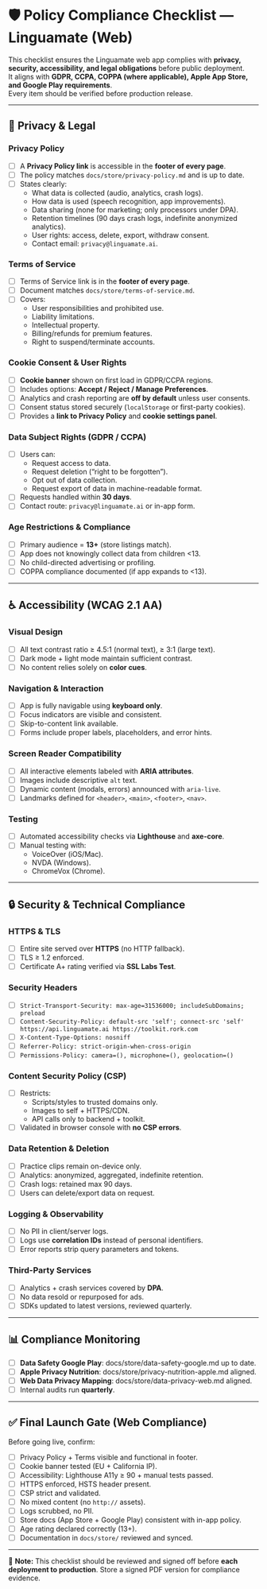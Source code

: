# 🛡️ Policy Compliance Checklist — Linguamate (Web)

This checklist ensures the Linguamate web app complies with **privacy, security, accessibility, and legal obligations** before public deployment.  
It aligns with **GDPR, CCPA, COPPA (where applicable), Apple App Store, and Google Play requirements**.  
Every item should be verified before production release.

---

## 📜 Privacy & Legal

### Privacy Policy
- [ ] A **Privacy Policy link** is accessible in the **footer of every page**.  
- [ ] The policy matches `docs/store/privacy-policy.md` and is up to date.  
- [ ] States clearly:
  - What data is collected (audio, analytics, crash logs).
  - How data is used (speech recognition, app improvements).
  - Data sharing (none for marketing; only processors under DPA).
  - Retention timelines (90 days crash logs, indefinite anonymized analytics).
  - User rights: access, delete, export, withdraw consent.
  - Contact email: `privacy@linguamate.ai`.  

### Terms of Service
- [ ] Terms of Service link is in the **footer of every page**.  
- [ ] Document matches `docs/store/terms-of-service.md`.  
- [ ] Covers:
  - User responsibilities and prohibited use.
  - Liability limitations.
  - Intellectual property.
  - Billing/refunds for premium features.
  - Right to suspend/terminate accounts.  

### Cookie Consent & User Rights
- [ ] **Cookie banner** shown on first load in GDPR/CCPA regions.  
- [ ] Includes options: **Accept / Reject / Manage Preferences**.  
- [ ] Analytics and crash reporting are **off by default** unless user consents.  
- [ ] Consent status stored securely (`localStorage` or first-party cookies).  
- [ ] Provides a **link to Privacy Policy** and **cookie settings panel**.  

### Data Subject Rights (GDPR / CCPA)
- [ ] Users can:
  - Request access to data.
  - Request deletion (“right to be forgotten”).
  - Opt out of data collection.
  - Request export of data in machine-readable format.
- [ ] Requests handled within **30 days**.  
- [ ] Contact route: `privacy@linguamate.ai` or in-app form.  

### Age Restrictions & Compliance
- [ ] Primary audience = **13+** (store listings match).  
- [ ] App does not knowingly collect data from children <13.  
- [ ] No child-directed advertising or profiling.  
- [ ] COPPA compliance documented (if app expands to <13).  

---

## ♿ Accessibility (WCAG 2.1 AA)

### Visual Design
- [ ] All text contrast ratio ≥ 4.5:1 (normal text), ≥ 3:1 (large text).  
- [ ] Dark mode + light mode maintain sufficient contrast.  
- [ ] No content relies solely on **color cues**.  

### Navigation & Interaction
- [ ] App is fully navigable using **keyboard only**.  
- [ ] Focus indicators are visible and consistent.  
- [ ] Skip-to-content link available.  
- [ ] Forms include proper labels, placeholders, and error hints.  

### Screen Reader Compatibility
- [ ] All interactive elements labeled with **ARIA attributes**.  
- [ ] Images include descriptive `alt` text.  
- [ ] Dynamic content (modals, errors) announced with `aria-live`.  
- [ ] Landmarks defined for `<header>`, `<main>`, `<footer>`, `<nav>`.  

### Testing
- [ ] Automated accessibility checks via **Lighthouse** and **axe-core**.  
- [ ] Manual testing with:
  - VoiceOver (iOS/Mac).
  - NVDA (Windows).
  - ChromeVox (Chrome).  

---

## 🔒 Security & Technical Compliance

### HTTPS & TLS
- [ ] Entire site served over **HTTPS** (no HTTP fallback).  
- [ ] TLS ≥ 1.2 enforced.  
- [ ] Certificate A+ rating verified via **SSL Labs Test**.  

### Security Headers
- [ ] `Strict-Transport-Security: max-age=31536000; includeSubDomains; preload`  
- [ ] `Content-Security-Policy: default-src 'self'; connect-src 'self' https://api.linguamate.ai https://toolkit.rork.com`  
- [ ] `X-Content-Type-Options: nosniff`  
- [ ] `Referrer-Policy: strict-origin-when-cross-origin`  
- [ ] `Permissions-Policy: camera=(), microphone=(), geolocation=()`  

### Content Security Policy (CSP)
- [ ] Restricts:
  - Scripts/styles to trusted domains only.  
  - Images to self + HTTPS/CDN.  
  - API calls only to backend + toolkit.  
- [ ] Validated in browser console with **no CSP errors**.  

### Data Retention & Deletion
- [ ] Practice clips remain on-device only.  
- [ ] Analytics: anonymized, aggregated, indefinite retention.  
- [ ] Crash logs: retained max 90 days.  
- [ ] Users can delete/export data on request.  

### Logging & Observability
- [ ] No PII in client/server logs.  
- [ ] Logs use **correlation IDs** instead of personal identifiers.  
- [ ] Error reports strip query parameters and tokens.  

### Third-Party Services
- [ ] Analytics + crash services covered by **DPA**.  
- [ ] No data resold or repurposed for ads.  
- [ ] SDKs updated to latest versions, reviewed quarterly.  

---

## 📊 Compliance Monitoring

- [ ] **Data Safety Google Play**: docs/store/data-safety-google.md up to date.  
- [ ] **Apple Privacy Nutrition**: docs/store/privacy-nutrition-apple.md aligned.  
- [ ] **Web Data Privacy Mapping**: docs/store/data-privacy-web.md aligned.  
- [ ] Internal audits run **quarterly**.  

---

## ✅ Final Launch Gate (Web Compliance)

Before going live, confirm:
- [ ] Privacy Policy + Terms visible and functional in footer.  
- [ ] Cookie banner tested (EU + California IP).  
- [ ] Accessibility: Lighthouse A11y ≥ 90 + manual tests passed.  
- [ ] HTTPS enforced, HSTS header present.  
- [ ] CSP strict and validated.  
- [ ] No mixed content (no `http://` assets).  
- [ ] Logs scrubbed, no PII.  
- [ ] Store docs (App Store + Google Play) consistent with in-app policy.  
- [ ] Age rating declared correctly (13+).  
- [ ] Documentation in `docs/store/` reviewed and synced.  

---

📌 **Note:** This checklist should be reviewed and signed off before **each deployment to production**. Store a signed PDF version for compliance evidence.